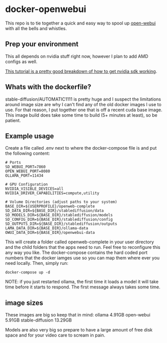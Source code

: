 # docker-openwebui

This repo is to tie together a quick and easy way to spool up [open-webui](https://github.com/open-webui/open-webui) with all the bells and whistles. 

## Prep your environment
This all depends on nvidia stuff right now, however I plan to add AMD configs as well. 

[This tutorial is a pretty good breakdown of how to get nvidia sdk working](https://www.containerssimplified.com/container/running-ollama-on-your-local-machine-with-nvidia-gpus/).

## Whats with the dockerfile?
stable-diffusion/AUTOMATIC1111 is pretty huge and I suspect the limitations around image size are why I can't find any of the old docker images I use to use. For that reason, I put together one that is off a recent cuda base image. This image build does take some time to build (5+ minutes at least), so be patient.

## Example usage
Create a file called .env next to where the docker-compose file is and put the following content:
```
# Ports
SD_WEBUI_PORT=7860
OPEN_WEBUI_PORT=8080
OLLAMA_PORT=11434

# GPU Configuration
NVIDIA_VISIBLE_DEVICES=all
NVIDIA_DRIVER_CAPABILITIES=compute,utility

# Volume Directories (adjust paths to your system)
BASE_DIR=${USERPROFILE}/openweb-complete
SD_DATA_DIR=${BASE_DIR}/stablediffusion/data
SD_MODELS_DIR=${BASE_DIR}/stablediffusion/models
SD_CONFIG_DIR=${BASE_DIR}/stablediffusion/config
SD_OUTPUTS_DIR=${BASE_DIR}/stablediffusion/outputs
LAMA_DATA_DIR=${BASE_DIR}/ollama-data
OWUI_DATA_DIR=${BASE_DIR}/openwebui-data
```

This will create a folder called openweb-complete in your user directory and the child folders that the apps need to run. Feel free to reconfigure this any way you like. The docker-compose contains the hard coded port numbers that the docker iamges use so you can map them where ever you need locally. Then, simply run:

```
docker-compose up -d
```
NOTE: if you just restarted ollama, the first time it loads a model it will take time before it starts to respond. The first message always takes some time.

## image sizes

These images are big so keep that in mind:
ollama            4.91GB
open-webui        5.91GB
stable-diffusion 13.29GB

Models are also very big so prepare to have a large amount of free disk space and for your video care to scream in pain.